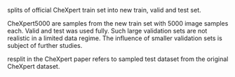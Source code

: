 splits of official CheXpert train set into new train, valid and test set.

CheXpert5000 are samples from the new train set with 5000 image samples each.
Valid and test was used fully. Such large validation sets are not realistic in a limited data regime. The influence of smaller validation sets is subject of further studies.

resplit in the CheXpert paper refers to sampled test dataset from the original CheXpert dataset.
